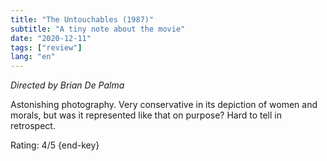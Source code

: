 ```yaml
---
title: "The Untouchables (1987)"
subtitle: "A tiny note about the movie"
date: "2020-12-11"
tags: ["review"]
lang: "en"
---
```


_Directed by Brian De Palma_

Astonishing photography. Very conservative in its depiction of women and morals, but was it represented like that on purpose? Hard to tell in retrospect.

Rating: 4/5 {end-key}
